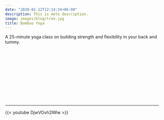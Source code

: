 ```yaml
---
date: "2020-01-12T12:14:34+06:00"
description: This is meta description.
image: images/blog/tree.jpg
title: Bamboo Yoga
---
```

  


A 25-minute yoga class on building strength and flexibility in your back and tummy. 


&nbsp;

&nbsp;

&nbsp;

&nbsp;

&nbsp;

&nbsp;

---

{{< youtube DjwVOvh2IWw >}}

